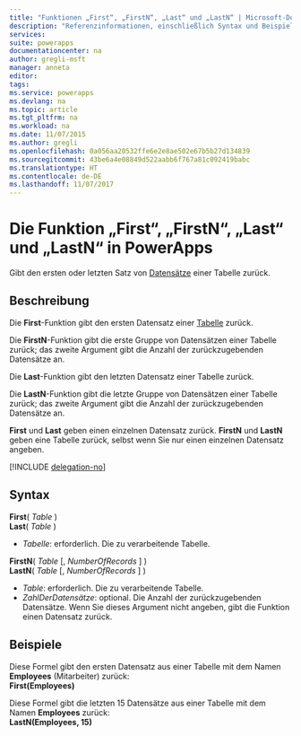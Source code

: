 ```yaml
---
title: "Funktionen „First“, „FirstN“, „Last“ und „LastN“ | Microsoft-Dokumentation"
description: "Referenzinformationen, einschließlich Syntax und Beispielen, für die Funktionen „First“, „FirstN“, „Last“ und „LastN“ in PowerApps"
services: 
suite: powerapps
documentationcenter: na
author: gregli-msft
manager: anneta
editor: 
tags: 
ms.service: powerapps
ms.devlang: na
ms.topic: article
ms.tgt_pltfrm: na
ms.workload: na
ms.date: 11/07/2015
ms.author: gregli
ms.openlocfilehash: 0a056aa20532ffe6e2e8ae502e67b5b27d134839
ms.sourcegitcommit: 43be6a4e08849d522aabb6f767a81c092419babc
ms.translationtype: HT
ms.contentlocale: de-DE
ms.lasthandoff: 11/07/2017
---
```

# <a name="first-firstn-last-and-lastn-functions-in-powerapps"></a>Die Funktion „First“, „FirstN“, „Last“ und „LastN“ in PowerApps
Gibt den ersten oder letzten Satz von [Datensätze](../working-with-tables.md#records) einer Tabelle zurück.

## <a name="description"></a>Beschreibung
Die **First**-Funktion gibt den ersten Datensatz einer [Tabelle](../working-with-tables.md) zurück.

Die **FirstN**-Funktion gibt die erste Gruppe von Datensätzen einer Tabelle zurück; das zweite Argument gibt die Anzahl der zurückzugebenden Datensätze an.

Die **Last**-Funktion gibt den letzten Datensatz einer Tabelle zurück.

Die **LastN**-Funktion gibt die letzte Gruppe von Datensätzen einer Tabelle zurück; das zweite Argument gibt die Anzahl der zurückzugebenden Datensätze an.

**First** und **Last**  geben einen einzelnen Datensatz zurück.  **FirstN** und **LastN** geben eine Tabelle zurück, selbst wenn Sie nur einen einzelnen Datensatz angeben.

[!INCLUDE [delegation-no](../../includes/delegation-no.md)]

## <a name="syntax"></a>Syntax
**First**( *Table* )<br>**Last**( *Table* )

* *Tabelle*: erforderlich. Die zu verarbeitende Tabelle.

**FirstN**( *Table* [, *NumberOfRecords* ] )<br>**LastN**( *Table* [, *NumberOfRecords* ] )

* *Table*: erforderlich. Die zu verarbeitende Tabelle.
* *ZahlDerDatensätze*: optional.  Die Anzahl der zurückzugebenden Datensätze. Wenn Sie dieses Argument nicht angeben, gibt die Funktion einen Datensatz zurück.

## <a name="examples"></a>Beispiele
Diese Formel gibt den ersten Datensatz aus einer Tabelle mit dem Namen **Employees** (Mitarbeiter) zurück:<br>
**First(Employees)**

Diese Formel gibt die letzten 15 Datensätze aus einer Tabelle mit dem Namen **Employees** zurück:<br>
**LastN(Employees, 15)**

